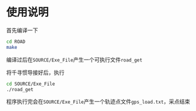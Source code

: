 # 使用说明

首先编译一下
```bash
cd ROAD
make
```

编译过后在```SOURCE/Exe_File```产生一个可执行文件```road_get```

将千寻惯导接好后，执行
```bash
cd SOURCE/Exe_File
./road_get
```

程序执行完会在```SOURCE/Exe_File```产生一个轨迹点文件```gps_load.txt```，采点结束
